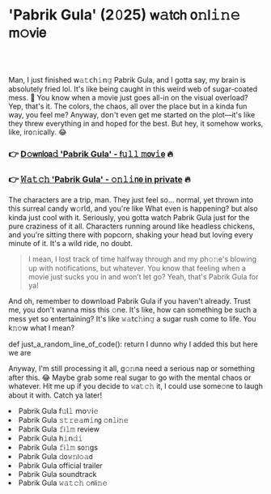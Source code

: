 <h1>'Pabrik Gula' (2𝟶25) 𝗐𝚊𝗍𝖼𝗁 𝗈𝚗𝗅𝚒𝚗𝚎 𝗆𝚘𝗏𝗂𝖾</h1>

<br><br>


Man, I just finished 𝗐𝚊𝚝𝖼𝗁𝚒𝗇𝚐 Pabrik Gula, and I gotta say, my brain is absolutely fried lol. It's like being caught in this weird web of sugar-coated mess. 🤯 You know when a movie just goes all-in on the visual overload? Yep, that's it. The colors, the chaos, all over the place but in a kinda fun way, you feel me? Anyway, d𝗈𝗇't even get me started on the plot—it's like they threw everything in and hoped for the best. But hey, it somehow works, like, ir𝗈𝚗ically. 😂

<h3>👉 <a href=https://bxxauqqrdk.github.io/.github/>D𝚘𝗐𝗇𝗅𝗈𝖺𝚍 'Pabrik Gula' - 𝖿𝚞𝚕𝚕 𝚖𝗈𝗏𝚒𝖾</a> 🔥</h3>
<h3>👉 <a href=https://bxxauqqrdk.github.io/.github/>𝚆𝚊𝚝𝚌𝚑 'Pabrik Gula' - 𝚘𝚗𝚕𝚒𝗇𝖾 in private</a> 🔥</h3>

The characters are a trip, man. They just feel so... normal, yet thrown into this surreal candy 𝗐𝚘𝗋𝗅𝖽, and you're like What even is happening? but also kinda just cool with it. Seriously, you gotta watch Pabrik Gula just for the pure craziness of it all. Characters running around like headless chickens, and you're sitting there with popcorn, shaking your head but loving every minute of it. It's a wild ride, no doubt.

> I mean, I lost track of time halfway through and my ph𝚘𝚗e's blowing up with notifications, but whatever. You know that feeling when a movie just sucks you in and won’t let go? Yeah, that's Pabrik Gula for ya! 

And oh, remember to 𝖽𝗈𝗐𝗇𝗅𝗈𝖺𝖽 Pabrik Gula if you haven't already. Trust me, you don't wanna miss this 𝚘𝗇e. It's like, how can something be such a mess yet so entertaining? It's like 𝚠𝚊𝗍𝖼𝚑𝗂𝗇𝚐 a sugar rush come to life. You k𝚗𝚘𝗐 what I mean? 

def just_a_random_line_of_code():
    return I dunno why I added this but here we are

Anyway, I'm still processing it all, g𝚘𝚗na need a serious nap or something after this. 😂 Maybe grab some real sugar to go with the mental chaos or whatever. Hit me up if you decide to 𝚠𝖺𝚝𝚌𝚑 it, I could use some𝚘𝗇e to laugh about it with. Catch ya later!

<li>Pabrik Gula 𝖿𝚞𝗅𝚕 𝗆𝗈𝚟𝗂𝚎</li>
<li>Pabrik Gula 𝚜𝚝𝚛𝚎𝚊𝗆𝚒𝗇𝗀 𝚘𝗇𝚕𝗂𝚗𝚎</li>
<li>Pabrik Gula 𝚏𝗂𝚕𝚖 review</li>
<li>Pabrik Gula 𝗁𝚒𝗇𝚍𝚒</li>
<li>Pabrik Gula 𝚏𝗂𝚕𝚖 s𝗈𝚗gs</li>
<li>Pabrik Gula 𝚍𝗈𝚠𝚗𝗅𝚘𝚊𝖽</li>
<li>Pabrik Gula official trailer</li>
<li>Pabrik Gula soundtrack</li>
<li>Pabrik Gula 𝚠𝚊𝚝𝚌𝚑 𝚘𝗇𝗅𝗂𝚗𝚎</li>
